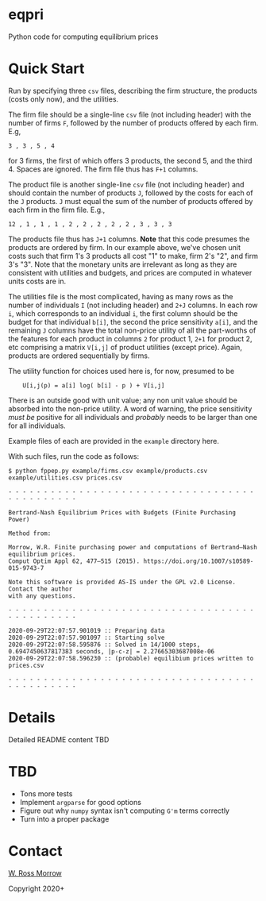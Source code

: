 # eqpri

Python code for computing equilibrium prices

# Quick Start

Run by specifying three `csv` files, describing the firm structure, the products (costs only now), and the utilities. 

The firm file should be a single-line `csv` file (not including header) with the number of firms `F`, followed by the number of products offered by each firm. E.g, 
```
3 , 3 , 5 , 4
```
for 3 firms, the first of which offers 3 products, the second 5, and the third 4. Spaces are ignored. The firm file thus has `F+1` columns. 

The product file is another single-line `csv` file (not including header) and should contain the number of products `J`, followed by the costs for each of the `J` products. `J` must equal the sum of the number of products offered by each firm in the firm file. E.g., 
```
12 , 1 , 1 , 1 , 2 , 2 , 2 , 2 , 2 , 3 , 3 , 3
```
The products file thus has `J+1` columns. **Note** that this code presumes the products are ordered by firm. In our example above, we've chosen unit costs such that firm 1's 3 products all cost "1" to make, firm 2's "2", and firm 3's "3". Note that the monetary units are irrelevant as long as they are consistent with utilities and budgets, and prices are computed in whatever units costs are in. 

The utilities file is the most complicated, having as many rows as the number of individuals `I` (not including header) and `2+J` columns. In each row `i`, which corresponds to an individual `i`, the first column should be the budget for that individual `b[i]`, the second the price sensitivity `a[i]`, and the remaining `J` columns have the total non-price utility of all the part-worths of the features for each product in columns `2` for product 1, `2+1` for product 2, etc comprising a matrix `V[i,j]` of product utilities (except price). Again, products are ordered sequentially by firms. 

The utility function for choices used here is, for now, presumed to be 
```
	U[i,j(p) = a[i] log( b[i] - p ) + V[i,j]
```
There is an outside good with unit value; any non unit value should be absorbed into the non-price utility. A word of warning, the price sensitivity _must be_ positive for all individuals and _probably_ needs to be larger than one for all individuals. 

Example files of each are provided in the `example` directory here. 

With such files, run the code as follows: 

```
$ python fppep.py example/firms.csv example/products.csv example/utilities.csv prices.csv

- - - - - - - - - - - - - - - - - - - - - - - - - - - - - - - - - - - - - - - - - - - - - 

Bertrand-Nash Equilibrium Prices with Budgets (Finite Purchasing Power)

Method from: 

Morrow, W.R. Finite purchasing power and computations of Bertrand–Nash equilibrium prices. 
Comput Optim Appl 62, 477–515 (2015). https://doi.org/10.1007/s10589-015-9743-7

Note this software is provided AS-IS under the GPL v2.0 License. Contact the author
with any questions. 

- - - - - - - - - - - - - - - - - - - - - - - - - - - - - - - - - - - - - - - - - - - - - 

2020-09-29T22:07:57.901019 :: Preparing data
2020-09-29T22:07:57.901097 :: Starting solve
2020-09-29T22:07:58.595876 :: Solved in 14/1000 steps, 0.6947450637817383 seconds, |p-c-z| = 2.27665303687008e-06
2020-09-29T22:07:58.596230 :: (probable) equilibium prices written to prices.csv

- - - - - - - - - - - - - - - - - - - - - - - - - - - - - - - - - - - - - - - - - - - - -
```

# Details

Detailed README content TBD

# TBD

* Tons more tests
* Implement `argparse` for good options
* Figure out why `numpy` syntax isn't computing `G'm` terms correctly
* Turn into a proper package

# Contact

[W. Ross Morrow](morrowwr@gmail.com)

Copyright 2020+
